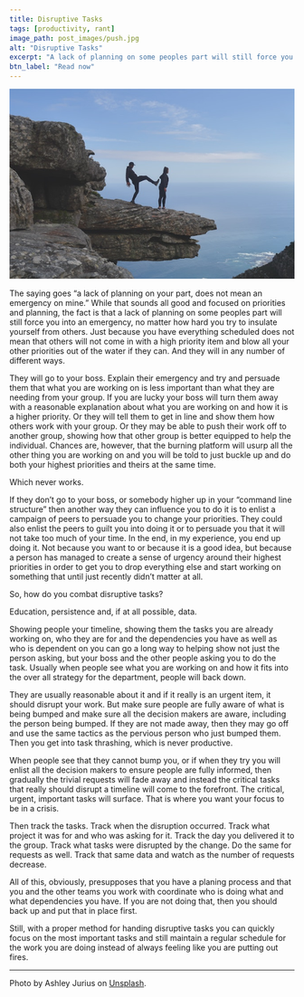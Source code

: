 ```yaml
---
title: Disruptive Tasks
tags: [productivity, rant]
image_path: post_images/push.jpg
alt: "Disruptive Tasks"
excerpt: "A lack of planning on some peoples part will still force you into an emergency, no matter how hard you try to protect yourself."
btn_label: "Read now"
---
```

![push][image]

The saying goes “a lack of planning on your part, does not mean an emergency on mine.” While that sounds all good and focused on priorities and planning, the fact is that a lack of planning on some peoples part will still force you into an emergency, no matter how hard you try to insulate yourself from others. Just because you have everything scheduled does not mean that others will not come in with a high priority item and blow all your other priorities out of the water if they can. And they will in any number of different ways.

They will go to your boss. Explain their emergency and try and persuade them that what you are working on is less important than what they are needing from your group. If you are lucky your boss will turn them away with a reasonable explanation about what you are working on and how it is a higher priority. Or they will tell them to get in line and show them how others work with your group. Or they may be able to push their work off to another group, showing how that other group is better equipped to help the individual. Chances are, however, that the burning platform will usurp all the other thing you are working on and you will be told to just buckle up and do both your highest priorities and theirs at the same time.

Which never works.

If they don’t go to your boss, or somebody higher up in your “command line structure” then another way they can influence you to do it is to enlist a campaign of peers to persuade you to change your priorities. They could also enlist the peers to guilt you into doing it or to persuade you that it will not take too much of your time.
In the end, in my experience, you end up doing it. Not because you want to or because it is a good idea, but because a person has managed to create a sense of urgency around their highest priorities in order to get you to drop everything else and start working on something that until just recently didn’t matter at all.

So, how do you combat disruptive tasks?

Education, persistence and, if at all possible, data.

Showing people your timeline, showing them the tasks you are already working on, who they are for and the dependencies you have as well as who is dependent on you can go a long way to helping show not just the person asking, but your boss and the other people asking you to do the task. Usually when people see what you are working on and how it fits into the over all strategy for the department, people will back down. 

They are usually reasonable about it and if it really is an urgent item, it should disrupt your work. But make sure people are fully aware of what is being bumped and make sure all the decision makers are aware, including the person being bumped. If they are not made away, then they may go off and use the same tactics as the pervious person who just bumped them. Then you get into task thrashing, which is never productive.

When people see that they cannot bump you, or if when they try you will enlist all the decision makers to ensure people are fully informed, then gradually the trivial requests will fade away and instead the critical tasks that really should disrupt a timeline will come to the forefront. The critical, urgent, important tasks will surface. That is where you want your focus to be in a crisis. 

Then track the tasks. Track when the disruption occurred. Track what project it was for and who was asking for it. Track the day you delivered it to the group. Track what tasks were disrupted by the change. Do the same for requests as well. Track that same data and watch as the number of requests decrease.

All of this, obviously, presupposes that you have a planing process and that you and the other teams you work with coordinate who is doing what and what dependencies you have. If you are not doing that, then you should back up and put that in place first.

Still, with a proper method for handing disruptive tasks you can quickly focus on the most important tasks and still maintain a regular schedule for the work you are doing instead of always feeling like you are putting out fires.

---
Photo by Ashley Jurius on [Unsplash][unsplash].

[image]: /images/post_images/push.jpg
[unsplash]: https://unsplash.com/photos/1ZvFTjgEodk
